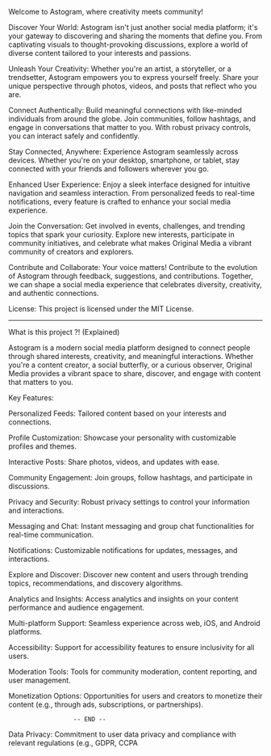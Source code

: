 Welcome to Astogram, where creativity meets community!

Discover Your World:
Astogram isn't just another social media platform; it's your gateway to discovering and sharing the moments that define you. From captivating visuals to thought-provoking discussions, explore a world of diverse content tailored to your interests and passions.

Unleash Your Creativity:
Whether you're an artist, a storyteller, or a trendsetter, Astogram empowers you to express yourself freely. Share your unique perspective through photos, videos, and posts that reflect who you are.

Connect Authentically:
Build meaningful connections with like-minded individuals from around the globe. Join communities, follow hashtags, and engage in conversations that matter to you. With robust privacy controls, you can interact safely and confidently.

Stay Connected, Anywhere:
Experience Astogram seamlessly across devices. Whether you're on your desktop, smartphone, or tablet, stay connected with your friends and followers wherever you go.

Enhanced User Experience:
Enjoy a sleek interface designed for intuitive navigation and seamless interaction. From personalized feeds to real-time notifications, every feature is crafted to enhance your social media experience.

Join the Conversation:
Get involved in events, challenges, and trending topics that spark your curiosity. Explore new interests, participate in community initiatives, and celebrate what makes Original Media a vibrant community of creators and explorers.

Contribute and Collaborate:
Your voice matters! Contribute to the evolution of Astogram through feedback, suggestions, and contributions. Together, we can shape a social media experience that celebrates diversity, creativity, and authentic connections.

License:
This project is licensed under the MIT License.
_______________________________________________________________

What is this project ?! (Explained)

Astogram is a modern social media platform designed to connect people through shared interests, creativity, and meaningful interactions. Whether you're a content creator, a social butterfly, or a curious observer, Original Media provides a vibrant space to share, discover, and engage with content that matters to you.

Key Features:

Personalized Feeds: Tailored content based on your interests and connections.

Profile Customization: Showcase your personality with customizable profiles and themes.

Interactive Posts: Share photos, videos, and updates with ease.
    
Community Engagement: Join groups, follow hashtags, and participate in discussions.

Privacy and Security: Robust privacy settings to control your information and interactions.

Messaging and Chat: Instant messaging and group chat functionalities for real-time communication.

Notifications: Customizable notifications for updates, messages, and interactions.

Explore and Discover: Discover new content and users through trending topics, recommendations, and discovery algorithms.

Analytics and Insights: Access analytics and insights on your content performance and audience engagement.

Multi-platform Support: Seamless experience across web, iOS, and Android platforms.

Accessibility: Support for accessibility features to ensure inclusivity for all users.

Moderation Tools: Tools for community moderation, content reporting, and user management.

Monetization Options: Opportunities for users and creators to monetize their content (e.g., through ads, subscriptions, or partnerships).

                      -- END --
Data Privacy: Commitment to user data privacy and compliance with relevant regulations (e.g., GDPR, CCPA  
